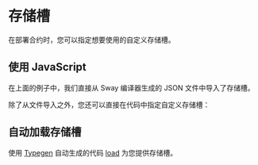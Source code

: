 # 存储槽

在部署合约时，您可以指定想要使用的自定义存储槽。
<!-- <<< ../../../packages/fuel-gauge/src/storage-test-contract.test.ts#contract-deployment-storage-slots{ts:line-numbers} -->

## 使用 JavaScript

在上面的例子中，我们直接从 Sway 编译器生成的 JSON 文件中导入了存储槽。

除了从文件导入之外，您还可以直接在代码中指定自定义存储槽：

<!-- <<< ../../../packages/fuel-gauge/src/storage-test-contract.test.ts#contract-deployment-storage-slots-inline{ts:line-numbers} -->

## 自动加载存储槽

使用 [Typegen](../fuels-cli/generating-types) 自动生成的代码 [load](../fuels-cli/using-generated-types.md#autoloading-of-storage-slots) 为您提供存储槽。
